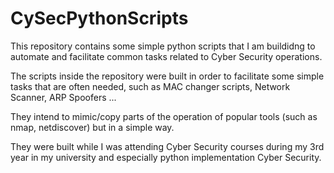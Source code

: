 # CySecPythonScripts
This repository contains some simple python scripts that I am buildidng to automate and facilitate common tasks related to Cyber Security operations.

The scripts inside the repository were built in order to facilitate some simple tasks that are often needed, such as MAC changer scripts, Network Scanner, ARP Spoofers ...

They intend to mimic/copy parts of the operation of popular tools (such as nmap, netdiscover) but in a simple way.

They were built while I was attending Cyber Security courses during my 3rd year in my university and especially python implementation Cyber Security.
